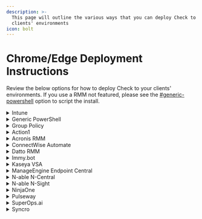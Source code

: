 ```yaml
---
description: >-
  This page will outline the various ways that you can deploy Check to your
  clients' environments
icon: bolt
---
```


# Chrome/Edge Deployment Instructions

Review the below options for how to deploy Check to your clients' environments. If you use a RMM not featured, please see the [#generic-powershell](chrome-edge-deployment-instructions.md#generic-powershell "mention") option to script the install.

<details>

<summary>Intune</summary>

**Prepare Your Extension Configuration JSON**

You need to generate two JSON strings:

* One for **Chrome**
* One for **Edge**

Each JSON should include the following settings. Please review all settings. Any that you do not set will use the defaults. For more detailed descriptions of what each option is, please see the [#generic-powershell](chrome-edge-deployment-instructions.md#generic-powershell "mention") script.

Chrome:

```json

{
  "benimdeioplgkhanklclahllklceahbe": {
    "installation_mode": "force_installed",
    "update_url": "https://clients2.google.com/service/update2/crx",
    "settings": {
      "showNotifications": true,
      "enableValidPageBadge": false,
      "enablePageBlocking": false,
      "enableCippReporting": true,
      "cippServerUrl": "https://yourserver.com",
      "cippTenantId": "your-tenant-id",
      "customRulesUrl": "https://yourrules.com",
      "updateInterval": 24,
      "enableDebugLogging": false,
      "customBranding": {
        "companyName": "Your Company",
        "productName": "Check",
        "supportEmail": "support@yourcompany.com",
        "primaryColor": "#FF0000",
        "logoUrl": "https://yourcompany.com/logo.png"
      }
    }
  }
}

```

Edge:

```json

{
  "knepjpocdagponkonnbggpcnhnaikajg": {
    "installation_mode": "force_installed",
    "update_url": "https://edge.microsoft.com/extensionwebstorebase/v1/crx",
    "settings": {
      "showNotifications": true,
      "enableValidPageBadge": false,
      "enablePageBlocking": false,
      "enableCippReporting": true,
      "cippServerUrl": "https://yourserver.com",
      "cippTenantId": "your-tenant-id",
      "customRulesUrl": "https://yourrules.com",
      "updateInterval": 60,
      "enableDebugLogging": false,
      "customBranding": {
        "companyName": "Your Company",
        "productName": "Check",
        "supportEmail": "support@yourcompany.com",
        "primaryColor": "#FF0000",
        "logoUrl": "https://yourcompany.com/logo.png"
      }
    }
  }
}

```

**Create a Custom Configuration Profile in Intune for Chrome**

1. **Sign in** to Microsoft Intune Admin Center
2. Go to **Devices** > Configuration profiles > Create Profile
3. Choose:
   1. Platform: Windows 10 and later
   2. Profile type: Templates
   3. Template name: Custom
4. Click Create and fill in:
   1. Name: Chrome Extension - Check
   2. Description: Deploys and configures the Check Chrome extension
5. Under Configuration settings, click Add and enter:
   1. Name: Chrome Extension Settings
   2. Description: Configure Check Chrome extension settings
   3. OMA-URI: ./Device/Vendor/MSFT/Policy/Config/Chrome~~Policy~~googlechrome/ExtensionSettings
   4. Data Type: String
   5. Value: Paste the Chrome JSON created above.
6. Click Next, assign the profile to the appropriate groups, and **Create** the profile

**Create a Custom Configuration Profile in Intune for Edge**

1. Repeat the steps above with the following changes:
   1. Name: Edge Extension - Check
   2. Description: Deploys and configures the Check Edge Extension
   3. OMA-URI: ./Device/Vendor/MSFT/Policy/Config/Edge/ExtensionSettings
   4. Value: Paste the Edge JSON created above

</details>

<details>

<summary>Generic PowerShell</summary>

**Modify the following script and copy it to your RMM's scripting engine to deploy Check:**

{% hint style="info" %}
This script is designed to deploy the extension to both Chrome and Edge. It is recommended to deploy both even if you standardize on one. This will provide you with better protection in the case someone uses the non-favored browser.
{% endhint %}

1. Review the Extension Configuration Settings and Custom Branding Settings variables and update those to your desired values. The current values in the script are the default values. Leaving any unchanged will set the defaults.
2. If you are leveraging a RMM that has the ability to define the variables in the deployment section of scripting, then you may be able to remove this section and enter the variable definitions into the RMM scripting pages.

{% code overflow="wrap" lineNumbers="true" fullWidth="true" %}
```powershell
# Define extension details
# Chrome
$chromeExtensionId = "benimdeioplgkhanklclahllklceahbe"
$chromeUpdateUrl = "https://clients2.google.com/service/update2/crx"
$chromeManagedStorageKey = "HKLM:\SOFTWARE\Policies\Google\Chrome\3rdparty\extensions\$chromeExtensionId\policy"
$chromeExtensionSettingsKey = "HKLM:\SOFTWARE\Policies\Google\Chrome\ExtensionSettings\$chromeExtensionId"

#Edge
$edgeExtensionId = "knepjpocdagponkonnbggpcnhnaikajg"
$edgeUpdateUrl = "https://edge.microsoft.com/extensionwebstorebase/v1/crx"
$edgeManagedStorageKey = "HKLM:\SOFTWARE\Policies\Microsoft\Edge\3rdparty\extensions\$edgeExtensionId\policy"
$edgeExtensionSettingsKey = "HKLM:\SOFTWARE\Policies\Microsoft\Edge\ExtensionSettings\$edgeExtensionId"

# Extension Configuration Settings
$showNotifications = 1 # 0 = Unchecked, 1 = Checked (Enabled); default is 1; This will set the "Show Notifications" option in the extension settings.
$enableValidPageBadge = 0 # 0 = Unchecked, 1 = Checked (Enabled); default is 0; This will set the "Show Valid Page Badge" option in the extension settings.
$enablePageBlocking = 1 # 0 = Unchecked, 1 = Checked (Enabled); default is 1; This will set the "Enable Page Blocking" option in the extension settings.
$enableCippReporting = 0 # 0 = Unchecked, 1 = Checked (Enabled); default is 1; This will set the "Enable CIPP Reporting" option in the extension settings.
$cippServerUrl = "" # This will set the "CIPP Server URL" option in the extension settings; default is blank; if you set $enableCippReporting to 1, you must set this to a valid URL.
$cippTenantId = "" # This will set the "Tenant ID/Domain" option in the extension settings; default is blank; if you set $enableCippReporting to 1, you must set this to a valid Tenant ID.
$customRulesUrl = "" # This will set the "Config URL" option in the Detection Configuration settings; default is blank.
$updateInterval = 24 # This will set the "Update Interval" option in the Detection Configuration settings; default is 24 (hours). Range: 1-168 hours (1 hour to 1 week).
$enableDebugLogging = 0 # 0 = Unchecked, 1 = Checked (Enabled); default is 0; This will set the "Enable Debug Logging" option in the Activity Log settings.

# Custom Branding Settings
$companyName = "CyberDrain" # This will set the "Company Name" option in the Custom Branding settings; default is "CyberDrain".
$companyURL = "https://cyberdrain.com" # This will set the Company URL option in the Custom Branding settings; default is "https://cyberdrain.com"
$productName = "Check - Phishing Protection" # This will set the "Product Name" option in the Custom Branding settings; default is "Check - Phishing Protection".
$supportEmail = "" # This will set the "Support Email" option in the Custom Branding settings; default is blank.
$primaryColor = "#F77F00" # This will set the "Primary Color" option in the Custom Branding settings; default is "#F77F00"; must be a valid hex color code (e.g., #FFFFFF).
$logoUrl = "" # This will set the "Logo URL" option in the Custom Branding settings; default is blank.

# Extension Settings
# These settings control how the extension is installed and what permissions it has. It is recommended to leave these at their default values unless you have a specific need to change them.
$installationMode = "force_installed"

# Function to check and install extension
function Configure-ExtensionSettings {
    param (
        [string]$ExtensionId,
        [string]$UpdateUrl,
        [string]$ManagedStorageKey,
        [string]$ExtensionSettingsKey
    )

    # Create and configure managed storage key
    if (!(Test-Path $ManagedStorageKey)) {
        New-Item -Path $ManagedStorageKey -Force | Out-Null
    }

    # Set extension configuration settings
    New-ItemProperty -Path $ManagedStorageKey -Name "showNotifications" -PropertyType DWord -Value $showNotifications -Force | Out-Null
    New-ItemProperty -Path $ManagedStorageKey -Name "enableValidPageBadge" -PropertyType DWord -Value $enableValidPageBadge -Force | Out-Null
    New-ItemProperty -Path $ManagedStorageKey -Name "enablePageBlocking" -PropertyType DWord -Value $enablePageBlocking -Force | Out-Null
    New-ItemProperty -Path $ManagedStorageKey -Name "enableCippReporting" -PropertyType DWord -Value $enableCippReporting -Force | Out-Null
    New-ItemProperty -Path $ManagedStorageKey -Name "cippServerUrl" -PropertyType String -Value $cippServerUrl -Force | Out-Null
    New-ItemProperty -Path $ManagedStorageKey -Name "cippTenantId" -PropertyType String -Value $cippTenantId -Force | Out-Null
    New-ItemProperty -Path $ManagedStorageKey -Name "customRulesUrl" -PropertyType String -Value $customRulesUrl -Force | Out-Null
    New-ItemProperty -Path $ManagedStorageKey -Name "updateInterval" -PropertyType DWord -Value $updateInterval -Force | Out-Null
    New-ItemProperty -Path $ManagedStorageKey -Name "enableDebugLogging" -PropertyType DWord -Value $enableDebugLogging -Force | Out-Null

    # Create and configure custom branding
    $customBrandingKey = "$ManagedStorageKey\customBranding"
    if (!(Test-Path $customBrandingKey)) {
        New-Item -Path $customBrandingKey -Force | Out-Null
    }

    # Set custom branding settings
    New-ItemProperty -Path $customBrandingKey -Name "companyName" -PropertyType String -Value $companyName -Force | Out-Null
    New-ItemProperty -Path $customBrandingKey -Name "companyURL" -PropertyType String -Value $companyURL -Force | Out-Null
    New-ItemProperty -Path $customBrandingKey -Name "productName" -PropertyType String -Value $productName -Force | Out-Null
    New-ItemProperty -Path $customBrandingKey -Name "supportEmail" -PropertyType String -Value $supportEmail -Force | Out-Null
    New-ItemProperty -Path $customBrandingKey -Name "primaryColor" -PropertyType String -Value $primaryColor -Force | Out-Null
    New-ItemProperty -Path $customBrandingKey -Name "logoUrl" -PropertyType String -Value $logoUrl -Force | Out-Null

    # Create and configure extension settings
    if (!(Test-Path $ExtensionSettingsKey)) {
        New-Item -Path $ExtensionSettingsKey -Force | Out-Null
    }

    # Set extension settings
    New-ItemProperty -Path $ExtensionSettingsKey -Name "installation_mode" -PropertyType String -Value $installationMode -Force | Out-Null
    New-ItemProperty -Path $ExtensionSettingsKey -Name "update_url" -PropertyType String -Value $UpdateUrl -Force | Out-Null

    Write-Output "Configured extension settings for $ExtensionId"
}

# Configure settings for Chrome and Edge
Configure-ExtensionSettings -ExtensionId $chromeExtensionId -UpdateUrl $chromeUpdateUrl -ManagedStorageKey $chromeManagedStorageKey -ExtensionSettingsKey $chromeExtensionSettingsKey
Configure-ExtensionSettings -ExtensionId $edgeExtensionId -UpdateUrl $edgeUpdateUrl -ManagedStorageKey $edgeManagedStorageKey -ExtensionSettingsKey $edgeExtensionSettingsKey
```
{% endcode %}

</details>

<details>

<summary>Group Policy</summary>

1. Download the following from the Check repo on GitHub
   1. ​[Deploy-ADMX.ps1](../../enterprise/Deploy-ADMX.ps1)
   2. ​[Check-Extension.admx](../../enterprise/admx/Check-Extension.admx)​
   3. ​[Check-Extension.adml](../../enterprise/admx/en-US/Check-Extension.adml)​
2. Run Deploy-ADMX.ps1. As long as you keep the other two files in the same folder, it will correctly add the available objects to Group Policy.
3. Open Group Policy and create a policy using the imported settings that can be found:

![](<../.gitbook/assets/image (2).png>)\\

</details>

<details>

<summary>Action1</summary>

For Action1, you can use the script in [#generic-powershell](chrome-edge-deployment-instructions.md#generic-powershell "mention") to create a ps1 file and deploy it via a [custom package in the software repository](https://www.action1.com/documentation/add-custom-packages-to-app-store/) or via the [script library](https://www.action1.com/documentation/script-library/).

</details>

<details>

<summary>Acronis RMM</summary>

For Acronis RMM, you can use the script in [#generic-powershell](chrome-edge-deployment-instructions.md#generic-powershell "mention")to [create a script in the Script repository](https://www.acronis.com/en-us/support/documentation/CyberProtectionService/#cyber-scripting-creating-script.html) and then running the script via a [Script Plan](https://www.acronis.com/en-us/support/documentation/CyberProtectionService/#cyber-scripting-scripting-plans.html).

</details>

<details>

<summary>ConnectWise Automate</summary>

1. Go to **Automation** > **Scripts** > **Script Manager**
2. Create a new script
3. Add a PowerShell Execute Script step
4. Copy in the [#generic-powershell](chrome-edge-deployment-instructions.md#generic-powershell "mention") script.
5. Save and assign the script to your targetted devices.

</details>

<details>

<summary>Datto RMM</summary>

1. Go to **Automation** > **Components**
2. Create a new Custom Component
3. Copy in the [#generic-powershell](chrome-edge-deployment-instructions.md#generic-powershell "mention") script
4. Save and publish the component
5. Navigate to **Automation** > **Jobs** > **Create Job**
6. Name the job Check Browser Extension Deployment
7. Add the custom component you just created
8. Target your selected device(s)
9. Schedule the job

</details>

<details>

<summary>Immy.bot</summary>

Immy.bot includes a pre-built Global Computer Task for Check browser extension deployment.\
Due to how flexible Immy is, this may look intimidating at first, but it is quite easy and nearly purely UI-driven!\
Follow these steps to deploy Check using Immy.bot:

**Step 1: Create a Deployment**

1. **Navigate to Deployments** in the left menu
2. Click **New** to create a deployment
3. **Select the Global Task**: Choose "Check by Cyberdrain" from the available global tasks
4. **Configure Enforcement Type**:
   * **Required**: Automatically applies during maintenance sessions
   * **Onboarding**: Applied only during computer onboarding
   * **Ad Hoc**: Run only when explicitly triggered
5. **Select Targets**:
   * **Cross Tenant**: Apply to all computers across all tenants
   * **Single Tenant**: Apply to computers in a specific tenant
   * **Individual**: Target specific computers or users
   * Use filters, tags, or integration-specific targeting as needed

**Step 2: Customize Parameters**

1. **Configure Task Parameters** to customize the deployment for your environment:
   * Set company branding options (company name, logo URL, primary color)
   * Configure CIPP reporting settings (server URL, tenant ID)
   * Adjust notification and blocking preferences
   * Set custom detection rules URL if needed
2. **Set Dependencies** if required (e.g., ensure Windows updates are applied first)
3. **Configure Scheduling** if using time-based deployment

**Step 3: Deploy and Monitor**

1. Click **Create** to save the deployment
2. **Run a Maintenance Session** to apply the deployment:
   * Navigate to the target computers
   * Initiate maintenance session to execute deployments
3. **Monitor Results** through ImmyBot's maintenance session logs
4. Review deployment status and address any failures

**Best Practices for Immy.bot Deployment**

* **Test First**: Create a test deployment targeting a small group before rolling out globally
* **Use Targeting**: Leverage Immy's advanced targeting to deploy based on computer properties, user assignments, or custom criteria
* **Monitor Compliance**: Set up recurring maintenance sessions to ensure Check remains installed and properly configured
* **Handle Exceptions**: Create separate deployments for customers requiring different configurations

For detailed information about Immy deployments, tasks, and maintenance sessions, refer to the [Immy.bot Documentation](https://docs.immy.bot).

</details>

<details>

<summary>Kaseya VSA</summary>

1. Go to **Agent Procedures** > **Installer Wizards** > **Application Deploy**
2. Upload a .ps1 of the [#generic-powershell](chrome-edge-deployment-instructions.md#generic-powershell "mention") script
3. Choose Private or Shared Files
4. Select installer type
5. Add command-line options
6. Name the procedure Check Browser Extension Deployment
7. Save and schedule the script for deployment

</details>

<details>

<summary>ManageEngine Endpoint Central</summary>

1. Navigate to **Manage** > **Extension Repository**
2. Click **Add Extensions** and click the desired browser
3. Select the Web Store Extension Type
4. Enter the extension ID:
   1. Chrome: benimdeioplgkhanklclahllklceahbe
   2. Edge: knepjpocdagponkonnbggpcnhnaikajg
5. Click **Add** after each
6. Navigate to **Browsers** > **Manage** > **Groups & Computers**
7. Select the custom groups or computers you wish to distribute the extension to
8. Click **Distribute Extensions**
9. Select the extensions you just added to the repository
10. Click **Distribute**

</details>

<details>

<summary>N-able N-Central</summary>

1. Go to **Configuration** > **Scheduled Tasks** > **Script/Software Repository**
2. Click **Add** > **Script**
3. Choose:
   1. Script Type: **PowerShell**
   2. Operating System: **Windows**
4. Upload a .ps1 of the [#generic-powershell](chrome-edge-deployment-instructions.md#generic-powershell "mention") script or paste the script directly
5. Name the script `Check Browser Extension Deployment`
6. Save the script
7. Go to **Configuration** > **Scheduled Task** > **Add Task**
8. Choose **Run a Script**
9. Select the script you just uploaded
10. Configure the task
    1. Name: **Check Browser Extension Deployment**
    2. Target Devices: Choose specific devices, groups, or filters
    3. Schedule: Set to your desired interval. We recommend on login/startup for best results but a lower frequency can also ensure deployment to all macines
    4. Execution Context: **System Account**
11. Click **Save and Activate**

</details>

<details>

<summary>N-able N-Sight</summary>

1. Go to **Settings** > **Script Manager**
2. Click **New**
3. Enter `Check Browser Extension Deployment` for the name and a brief description
4. Set a timeout period for the script of 600 seconds
5. Upload a .ps1 file of the [#generic-powershell](chrome-edge-deployment-instructions.md#generic-powershell "mention") script leaving `Script check and automated task` selected
6. Click **Save**
7. On the **All Devices** view, right-click your targeted Client or Site
8. Select **Task** > **Add**
9. Select the script you just uploaded
10. Enter a name for the task, e.g. `<Client/Site> Check Browser Extension Deployment`
11. Select `Once per day` for the frequency method
12. Set a **Start Date**, **Start Time**, **End Date**, and **End Time** as desired
13. Set a maximum permitted execution time e.g. 600 seconds
14. Set `Run task as soon as possible if schedule is missed`
15. Select **Next**
16. Select the targeted devices and click **Add Task**

</details>

<details>

<summary>NinjaOne</summary>

1. Go to **Administration** > **Library > Automation > Add > New Script**

1) Enter:
   1. Name `Check Browser Extension Deployment`
   2. Description: To deploy Check by CyberDrain for Edge and Chrome
   3. Categories: Select as approriate for your environment
   4. Language: PowerShell
   5. Operating System: Windows
   6. Architechture: All
   7. Run As: System
   8. Script Variables: Add as desired to customize
2) Copy the [#generic-powershell](chrome-edge-deployment-instructions.md#generic-powershell "mention") script into the editor
3) Click **Save**
4) Go to **Administration** > **Policies**
5) Options are to create a new policy or add the automation to an existing policy targeting Windows devices
6) Select **Scheduled Automation** on the left
7) Click **Add a Scheduled automation** button
8) Select the script and set the options for frequency, add variables, etc.
9) Click **Add**
10) Click **Save**

</details>

<details>

<summary>Pulseway</summary>

1. Go to **Automation** > **Scripts**
2. (Optional) Create a new **Script Category** called Browser Extensions
3. Click **Create Script**
4. Name the Script `Check Browser Extension Deployment`
5. Toggle **Enabled** under the Windows tab
6. Select **PowerShell** as the script type
7. Paste the [#generic-powershell](chrome-edge-deployment-instructions.md#generic-powershell "mention") script into the editor
8. Click **Save Script**
9. Navigate to **Automation** > **Tasks**
10. Click **Create Task**
11. Name the task `Check Browser Extension Deployment`
12. Choose the PowerShell script you just added
13. Set the **Scope** to **All Systems** or create a custom scope
14. Set **Daily** for **Schedule**
15. Save the task

</details>

<details>

<summary>SuperOps.ai</summary>

1. Navigate to **Modules** > **Scripts**
2. Click **+ Scrip**t
3. Name the script `Check Browser Extension Depoloyment`
4. Choose **PowerShell** as the language
5. Paste the [#generic-powershell](chrome-edge-deployment-instructions.md#generic-powershell "mention") script
6. Set a timeout of 600 seconds
7. Choose to run as **System/Root User**
8. Save the script
9. SuperOps has multiple ways to deploy a scheduled action. Please review their documentation for your preferred method

</details>

<details>

<summary>Syncro</summary>

1. Navigate to the **Scripts** tab
2. Click **+Script**
3. Name the script `Check Browser Extension Deployment`
4. Choose **PowerShell** as the file type
5. Set **Run As** to **System**
6. Copy the [#generic-powershell](chrome-edge-deployment-instructions.md#generic-powershell "mention") script into the editor
7. Click **Create Script**
8. Navigate to **Policies**
9. Click **+New Policy**
10. Name the policy `Check Browser Extension Deployment`
11. Choose **Scripting** policy category
12. Click **+Add Entry**
13. Select the script you just created from the drop down
14. Select your desired frequency. We recommend at least daily
15. Click **Save Policy**

</details>
